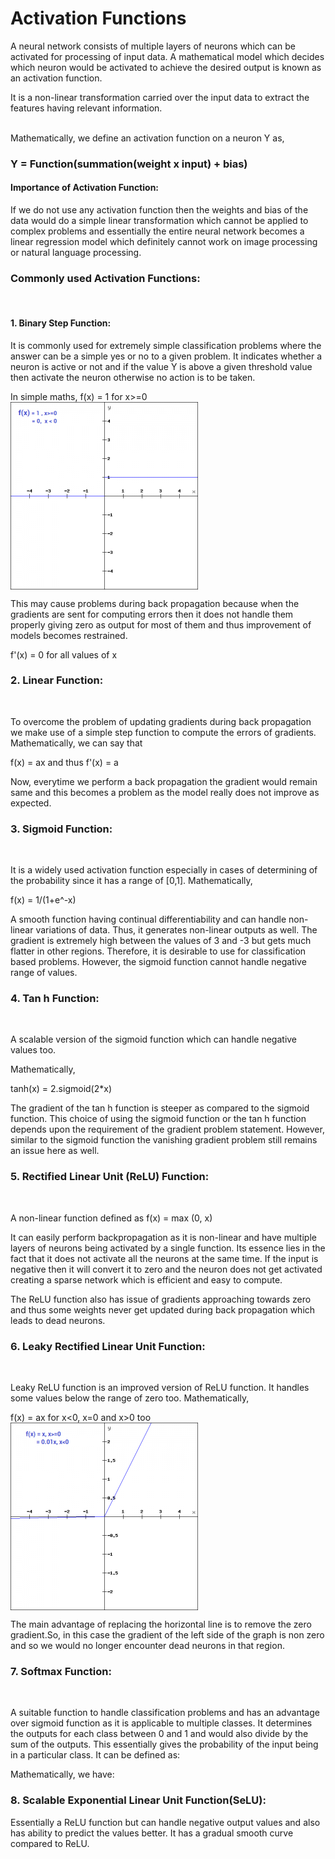 # Activation Functions

A neural network consists of multiple layers of neurons which can be activated for processing of input data. A mathematical model which decides which neuron would be activated to achieve the desired output is known as an activation function. <br/>

It is a non-linear transformation carried over the input data to extract the features having relevant information. <br/> <br/>

Mathematically, we define an activation function on a neuron Y as, <br/>

### Y = Function(summation(weight x input) + bias)<br/>

#### Importance of Activation Function:<br/>

If we do not use any activation function then the weights and bias of the data would do a simple linear transformation which cannot be applied to complex problems and essentially the entire neural network becomes a linear regression model which definitely cannot work on image processing or natural language processing. <br/>

### Commonly used Activation Functions:

<br/>


####  1. Binary Step Function:<br/>

It is commonly used for extremely simple classification problems where the answer can be a simple yes or no to a given problem. It indicates whether a neuron is active or not and if the value Y is above a given threshold value then activate the neuron otherwise no action is to be taken. <br/>

In simple maths, f(x) = 1 for x>=0<br/>
  <img src="https://github.com/vgaurav3011/EIP-3.0-/blob/master/Activation%20Function%20Diagrams/binary.png" align="center"/>


This may cause problems during back propagation because when the gradients are sent for computing errors then it does not handle them properly giving zero as output for most of them and thus improvement of models becomes restrained. <br/>

f'(x) = 0 for all values of x <br/>

### 2. Linear Function: 

<br/>

To overcome the problem of updating gradients during back propagation we make use of a simple step function to compute the errors of gradients. Mathematically, we can say that <br/>

f(x) = ax and thus f'(x) = a<br/>

Now, everytime we perform a back propagation the gradient would remain same and this becomes a problem as the model really does not improve as expected.

### 3. Sigmoid Function:

<br/>

It is a widely used activation function especially in cases of determining of the probability since it has a range of [0,1]. Mathematically, <br/>

f(x) = 1/(1+e^-x)<br/>

A smooth function having continual differentiability and can handle non-linear variations of data. Thus, it generates non-linear outputs as well. The gradient is extremely high between the values of 3 and -3 but gets much flatter in other regions. Therefore, it is desirable to use for classification based problems. However, the sigmoid function cannot handle negative range of values. <br/>

### 4. Tan h Function:

<br/>

A scalable version of the sigmoid function which can handle negative values too. <br/>

Mathematically, <br/>

tanh(x) = 2.sigmoid(2*x) <br/>

The gradient of the tan h function is steeper as compared to the sigmoid function. This choice of using the sigmoid function or the tan h function depends upon the requirement of the gradient problem statement. However, similar to the sigmoid function the vanishing gradient problem still remains an issue here as well. <br/>

### 5. Rectified Linear Unit (ReLU) Function: 

<br/>

A non-linear function defined as f(x) = max (0, x)<br/>

It can easily perform backpropagation as it is non-linear and have multiple layers of neurons being activated by a single function. Its essence lies in the fact that it does not activate all the neurons at the same time. If the input is negative then it will convert it to zero and the neuron does not get activated creating a sparse network which is efficient and easy to compute. <br/>

The ReLU function also has issue of gradients approaching towards zero and thus some weights never get updated during back propagation which leads to dead neurons. <br/>

### 6. Leaky Rectified Linear Unit Function: 

<br/>

Leaky ReLU function is an improved version of ReLU function. It handles some values below the range of zero too. Mathematically, <br/>

f(x) = ax for x<0, x=0 and x>0 too <br/>
<img src="https://github.com/vgaurav3011/EIP-3.0-/blob/master/Activation%20Function%20Diagrams/leaky-relu.png" align="center"/>

The main advantage of replacing the horizontal line is to remove the zero gradient.So, in this case the gradient of the left side of the graph is non zero and so we would no longer encounter dead neurons in that region.  <br/>

### 7. Softmax Function: 

<br/>

A suitable function to handle classification problems and has an advantage over sigmoid function as it is applicable to multiple classes. It determines the outputs for each class between 0 and 1 and would also divide by the sum of the outputs. This essentially gives the probability of the input being in a particular class. It can be defined as: <br/>

Mathematically, we have: <br/>

### 8. Scalable Exponential Linear Unit Function(SeLU):

Essentially a ReLU function but can handle negative output values and also has ability to predict the values better. It has a gradual smooth curve compared to ReLU.<br/>







  
